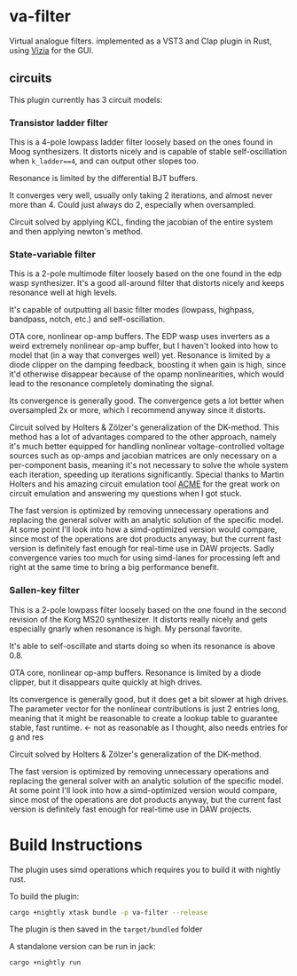 # va-filter
Virtual analogue filters. implemented as a VST3 and Clap plugin in Rust, using [Vizia](https://github.com/geom3trik/VIZIA) for the GUI.

## circuits
This plugin currently has 3 circuit models:

### Transistor ladder filter
This is a 4-pole lowpass ladder filter loosely based on the ones found in Moog synthesizers. It distorts nicely and is capable of stable self-oscillation when `k_ladder==4`, and can output other slopes too.

Resonance is limited by the differential BJT buffers. 

It converges very well, usually only taking 2 iterations, and almost never more than 4. Could just always do 2, especially when oversampled.

Circuit solved by applying KCL, finding the jacobian of the entire system and then applying newton's method.

### State-variable filter 
This is a 2-pole multimode filter loosely based on the one found in the edp wasp synthesizer. It's a good all-around filter that distorts nicely and keeps resonance well at high levels.

It's capable of outputting all basic filter modes (lowpass, highpass, bandpass, notch, etc.) and self-oscillation.

OTA core, nonlinear op-amp buffers. The EDP wasp uses inverters as a weird extremely nonlinear op-amp buffer, but I haven't looked into how to model that (in a way that converges well) yet.
Resonance is limited by a diode clipper on the damping feedback, boosting it when gain is high, since it'd otherwise disappear because of the opamp nonlinearities, which would lead to the resonance completely dominating the signal.

Its convergence is generally good.
The convergence gets a lot better when oversampled 2x or more, which I recommend anyway since it distorts.


Circuit solved by Holters & Zölzer's generalization of the DK-method. This method has a lot of advantages compared to the other approach, namely it's much better equipped for handling nonlinear voltage-controlled voltage sources such as op-amps and jacobian matrices are only necessary on a per-component basis, meaning it's not necessary to solve the whole system each iteration, speeding up iterations significantly.
Special thanks to Martin Holters and his amazing circuit emulation tool [ACME](https://github.com/HSU-ANT/ACME.jl) for the great work on circuit emulation and answering my questions when I got stuck.

The fast version is optimized by removing unnecessary operations and replacing the general solver with an analytic solution of the specific model. 
At some point I'll look into how a simd-optimized version would compare, since most of the operations are dot products anyway, but the current fast version is definitely fast enough for real-time use in DAW projects.
Sadly convergence varies too much for using simd-lanes for processing left and right at the same time to bring a big performance benefit.

### Sallen-key filter
This is a 2-pole lowpass filter loosely based on the one found in the second revision of the Korg MS20 synthesizer. It distorts really nicely and gets especially gnarly when resonance is high. My personal favorite. 

It's able to self-oscillate and starts doing so when its resonance is above 0.8. 

OTA core, nonlinear op-amp buffers.
Resonance is limited by a diode clipper, but it disappears quite quickly at high drives.

Its convergence is generally good, but it does get a bit slower at high drives.
The parameter vector for the nonlinear contributions is just 2 entries long, meaning that it might be reasonable to create a lookup table to guarantee stable, fast runtime. <- not as reasonable as I thought, also needs entries for g and res

Circuit solved by Holters & Zölzer's generalization of the DK-method.

The fast version is optimized by removing unnecessary operations and replacing the general solver with an analytic solution of the specific model. 
At some point I'll look into how a simd-optimized version would compare, since most of the operations are dot products anyway, but the current fast version is definitely fast enough for real-time use in DAW projects.

# Build Instructions
The plugin uses simd operations which requires you to build it with nightly rust.

To build the plugin:
```bash
cargo +nightly xtask bundle -p va-filter --release
```
The plugin is then saved in the `target/bundled` folder

A standalone version can be run in jack:
```bash
cargo +nightly run
```